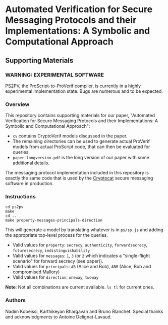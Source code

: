 # Automated Verification for Secure Messaging Protocols and their Implementations: A Symbolic and Computational Approach
## Supporting Materials

### WARNING: EXPERIMENTAL SOFTWARE
PS2PV, the ProScript-to-ProVerif compiler, is currently in a highly experimental implementation state. Bugs are numerous and to be expected.

### Overview
This repository contains supporting materials for our paper, "Automated Verification for Secure Messaging Protocols and their Implementations: A Symbolic and Computational Approach":

- `cv` contains CryptoVerif models discussed in the paper.
- The remaining directories can be used to generate actual ProVerif models from actual ProScript code, that can then be evaluated for queries.
- `paper-longversion.pdf` is the long version of our paper with some additional details.

The messaging protocol implementation included in this repository is exactly the same code that is used by the [Cryptocat](https://crypto.cat) secure messaging software in production.

### Instructions

```
cd ps2pv
make
cd ..
make property-messages-principals-direction
```

This will generate a model by translating whatever is in `ps/sp.js` and adding the appropriate top-level process for the queries.

* Valid values for `property`: `secrecy`, `authenticity`, `forwardsecrecy`, `futuresecrecy`, `indistinguishability`
* Valid values for `messages`: `1`, `3` (or `2` which indicates a "single-flight scenario" for forward secrecy (see paper)).
* Valid values for `principals`: `AB` (Alice and Bob), `ABM` (Alice, Bob and compromised Mallory)
* Valid values for `direction`: `oneway`, `twoway`

**Note**: Not all combinations are current available. `ls tl` for current ones.

### Authors
Nadim Kobeissi, Karthikeyan Bhargavan and Bruno Blanchet.
Special thanks and acknowledgments to Antoine Delignat-Lavaud.
